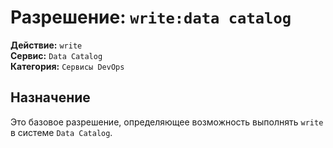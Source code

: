 # Разрешение: `write:data catalog`

**Действие:** `write`  
**Сервис:** `Data Catalog`  
**Категория:** `Сервисы DevOps`

## Назначение
Это базовое разрешение, определяющее возможность выполнять `write` в системе `Data Catalog`.
